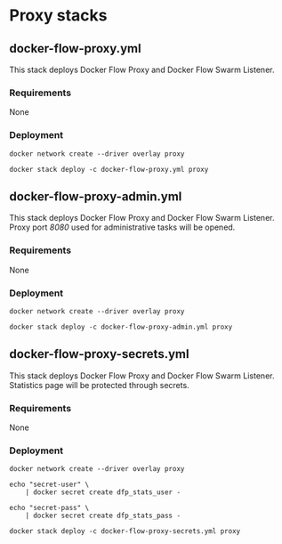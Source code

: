 # Proxy stacks

## docker-flow-proxy.yml

This stack deploys Docker Flow Proxy and Docker Flow Swarm Listener.

### Requirements

None

### Deployment

```
docker network create --driver overlay proxy

docker stack deploy -c docker-flow-proxy.yml proxy
```

## docker-flow-proxy-admin.yml

This stack deploys Docker Flow Proxy and Docker Flow Swarm Listener. Proxy port *8080* used for administrative tasks will be opened.

### Requirements

None

### Deployment

```
docker network create --driver overlay proxy

docker stack deploy -c docker-flow-proxy-admin.yml proxy
```

## docker-flow-proxy-secrets.yml

This stack deploys Docker Flow Proxy and Docker Flow Swarm Listener. Statistics page will be protected through secrets.

### Requirements

None

### Deployment

```
docker network create --driver overlay proxy

echo "secret-user" \
    | docker secret create dfp_stats_user -

echo "secret-pass" \
    | docker secret create dfp_stats_pass -

docker stack deploy -c docker-flow-proxy-secrets.yml proxy
```
